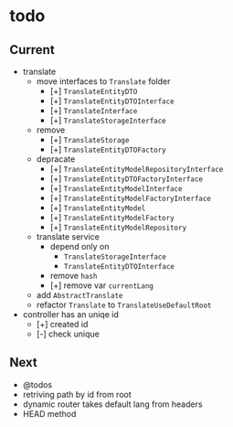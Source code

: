 # todo

## Current

- translate
  - move interfaces to `Translate` folder
    - [+] `TranslateEntityDTO`
    - [+] `TranslateEntityDTOInterface`
    - [+] `TranslateInterface`
    - [+] `TranslateStorageInterface`
  - remove
    - [+] `TranslateStorage`
    - [+] `TranslateEntityDTOFactory`
  - depracate
    - [+] `TranslateEntityModelRepositoryInterface`
    - [+] `TranslateEntityDTOFactoryInterface`
    - [+] `TranslateEntityModelInterface`
    - [+] `TranslateEntityModelFactoryInterface`
    - [+] `TranslateEntityModel`
    - [+] `TranslateEntityModelFactory`
    - [+] `TranslateEntityModelRepository`
  - translate service
    - depend only on
      - `TranslateStorageInterface`
      - `TranslateEntityDTOInterface`
    - remove `hash`
    - [+] remove var `currentLang`
  - add `AbstractTranslate`
  - refactor `Translate` to `TranslateUseDefaultRoot`
- controller has an uniqe id
  - [+] created id
  - [-] check unique

## Next

- @todos
- retriving path by id from root
- dynamic router takes default lang from headers  
- HEAD method
